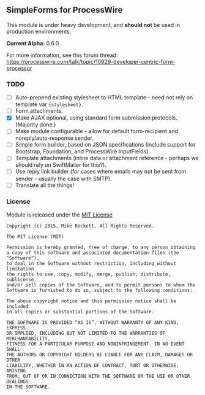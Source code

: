 ## SimpleForms for ProcessWire

This module is under heavy development, and **should not** be used in production environments.

**Current Alpha:** 0.6.0

For more information, see this forum thread: https://processwire.com/talk/topic/10929-developer-centric-form-processor

### TODO

- [ ] Auto-prepend existing stylesheet to HTML template - need not rely on template var `{stylesheet}`.
- [ ] Form attachments.
- [x] Make AJAX optional, using standard form submission protocols. (Majority done.)
- [ ] Make module configurable - allow for default form-recipient and noreply/auto-response sender.
- [ ] Simple form builder, based on JSON specifications (include support for Bootstrap, Foundation, and ProcessWire InputFields).
- [ ] Template attachments (inline data or attachment reference - perhaps we should rely on SwiftMailer for this?).
- [ ] Use reply link builder (for cases where emails may not be sent from sender - usually the case with SMTP).
- [ ] Translate all the things!

### License

Module is released under the [MIT License](http://mit-license.org/)

```
Copyright (c) 2015, Mike Rockett. All Rights Reserved.

The MIT License (MIT)

Permission is hereby granted, free of charge, to any person obtaining
a copy of this software and associated documentation files (the “Software”),
to deal in the Software without restriction, including without limitation
the rights to use, copy, modify, merge, publish, distribute, sublicense,
and/or sell copies of the Software, and to permit persons to whom the
Software is furnished to do so, subject to the following conditions:

The above copyright notice and this permission notice shall be included
in all copies or substantial portions of the Software.

THE SOFTWARE IS PROVIDED “AS IS”, WITHOUT WARRANTY OF ANY KIND, EXPRESS
OR IMPLIED, INCLUDING BUT NOT LIMITED TO THE WARRANTIES OF MERCHANTABILITY,
FITNESS FOR A PARTICULAR PURPOSE AND NONINFRINGEMENT. IN NO EVENT SHALL
THE AUTHORS OR COPYRIGHT HOLDERS BE LIABLE FOR ANY CLAIM, DAMAGES OR OTHER
LIABILITY, WHETHER IN AN ACTION OF CONTRACT, TORT OR OTHERWISE, ARISING
FROM, OUT OF OR IN CONNECTION WITH THE SOFTWARE OR THE USE OR OTHER DEALINGS
IN THE SOFTWARE.
```